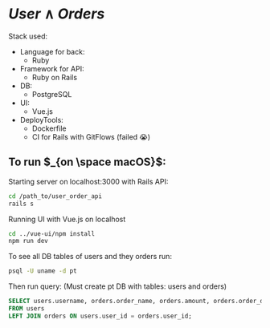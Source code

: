 # $User$ $\land$ $Orders$
Stack used: 
- Language for back:
  - Ruby
- Framework for API:
  - Ruby on Rails
- DB:
  - PostgreSQL 
- UI:
  - Vue.js
- DeployTools:
  - Dockerfile 
  - CI for Rails with GitFlows (failed 😭)

## To run $_{on  \space macOS}$:
Starting server on localhost:3000 with Rails API: 
```zsh
cd /path_to/user_order_api
rails s 
```

Running UI with Vue.js on localhost 
```zsh
cd ../vue-ui/npm install  
npm run dev  
```

To see all DB tables of users and they orders run:

```zsh
psql -U uname -d pt
```

Then run query: (Must create pt DB with tables: users and orders)
```SQL
SELECT users.username, orders.order_name, orders.amount, orders.order_date
FROM users
LEFT JOIN orders ON users.user_id = orders.user_id;
```
